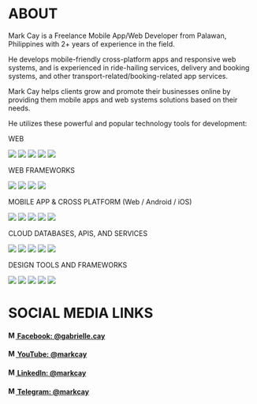 # ABOUT
Mark Cay is a Freelance Mobile App/Web Developer from Palawan, Philippines with 2+ years of experience in the field.

He develops mobile-friendly cross-platform apps and responsive web systems, and is experienced in ride-hailing services, delivery and booking systems, and other transport-related/booking-related app services.

Mark Cay helps clients grow and promote their businesses online by providing them mobile apps and web systems solutions based on their needs.

He utilizes these powerful and popular technology tools for development:

WEB

![](https://img.shields.io/badge/Web-HTML-e34c26)
![](https://img.shields.io/badge/Web-CSS-264de4)
![](https://img.shields.io/badge/Web-JavaScript-f0db4f)
![](https://img.shields.io/badge/Web-PHP-8993be)
![](https://img.shields.io/badge/Web-MySQL-00758f)

WEB FRAMEWORKS

![](https://img.shields.io/badge/Web_Frameworks-CodeIgniter-dd4814)
![](https://img.shields.io/badge/Web_Frameworks-React.js-61DBFB)
![](https://img.shields.io/badge/Web_Frameworks-Vue.js-34495E)
![](https://img.shields.io/badge/Web_Frameworks-Angular.js-dd1b16)

MOBILE APP & CROSS PLATFORM (Web / Android / iOS)

![](https://img.shields.io/badge/Mobile_App_&_Cross_Platform-Android-ff0000)
![](https://img.shields.io/badge/Mobile_App_&_Cross_Platform-Kotlin-ff0000)
![](https://img.shields.io/badge/Mobile_App_&_Cross_Platform-React_Native-ff0000)
![](https://img.shields.io/badge/Mobile_App_&_Cross_Platform-Ionic-ff0000)
![](https://img.shields.io/badge/Mobile_App_&_Cross_Platform-Angular-ff0000)

CLOUD DATABASES, APIS, AND SERVICES

![](https://img.shields.io/badge/Cloud_Databases,_APIs,_and_Services-Google_Cloud_Platform-ff0000)
![](https://img.shields.io/badge/Cloud_Databases,_APIs,_and_Services-Firebase_services-ff0000)
![](https://img.shields.io/badge/Cloud_Databases,_APIs,_and_Services-MongoDB-ff0000)
![](https://img.shields.io/badge/Cloud_Databases,_APIs,_and_Services-GraphQL-ff0000)
![](https://img.shields.io/badge/Cloud_Databases,_APIs,_and_Services-REST_API-ff0000)

DESIGN TOOLS AND FRAMEWORKS

![](https://img.shields.io/badge/Design_Tools_and_Frameworks-Tailwind_CSS-ff0000)
![](https://img.shields.io/badge/Design_Tools_and_Frameworks-Bootstrap-ff0000)
![](https://img.shields.io/badge/Design_Tools_and_Frameworks-Figma-ff0000)
![](https://img.shields.io/badge/Design_Tools_and_Frameworks-Canva-ff0000)
![](https://img.shields.io/badge/Design_Tools_and_Frameworks-Adobe_XD-ff0000)

# SOCIAL MEDIA LINKS
#### [<img title="My Facebook profile" alt="My Facebook profile" height=15 width=15 src="https://static.xx.fbcdn.net/rsrc.php/yD/r/d4ZIVX-5C-b.ico" /> Facebook: @gabrielle.cay](https://www.facebook.com/Gabrielle.Cay)
#### [<img title="My YouTube channel" alt="My YouTube channel" height=15 width=15 src="https://www.youtube.com/s/desktop/a90036ea/img/favicon.ico" /> YouTube: @markcay](https://www.youtube.com/MarkCay)
#### [<img title="My LinkedIn profile" height=15 width=15 src="https://static-exp1.licdn.com/sc/h/al2o9zrvru7aqj8e1x2rzsrca" /> LinkedIn: @markcay](https://www.linkedin.com/in/markcay)
#### [<img title="My Telegram account" height=15 width=15 src="https://web.telegram.org/k/assets/img/apple-touch-icon.png?v=jw3mK7G9Ry" /> Telegram: @markcay](https://t.me/markcay)


<!-- <a style="" title="Mark Cay's Most Used Languages" href="https://github.com/MarkCay?tab=repositories">
  <img align="center" style="width: 100vw;" src='https://github-readme-stats.vercel.app/api/top-langs/?username=markcay&theme=light&bg_color=201E1E&text_color=ffffff&title_color=ffffff' />
</a> -->
<!-- <a style="" title="Mark Cay's GitHub Stats" href="https://github.com/MarkCay?tab=repositories">
  <img align="center" style="width: 100vw" src='https://github-readme-stats.vercel.app/api?username=markcay&&show_icons=true&title_color=ffffff&icon_color=6920b0&text_color=daf7dc&bg_color=201E1E&include_all_commits=true' />
</a> -->

<!-- 🔭 I’m currently working at [Zerobstacle Technologies](https://zerobstacle.dev/)
<!--- 🌱 I love topicsin web development-->
<!-- 👯 I’m looking to collaborate on ...
- 🤔 I’m looking for help with ...
- 💬 Ask me about ...
- 📫 How to reach me: ...
- 😄 Pronouns: ...
- ⚡ Fun fact: ...-->
